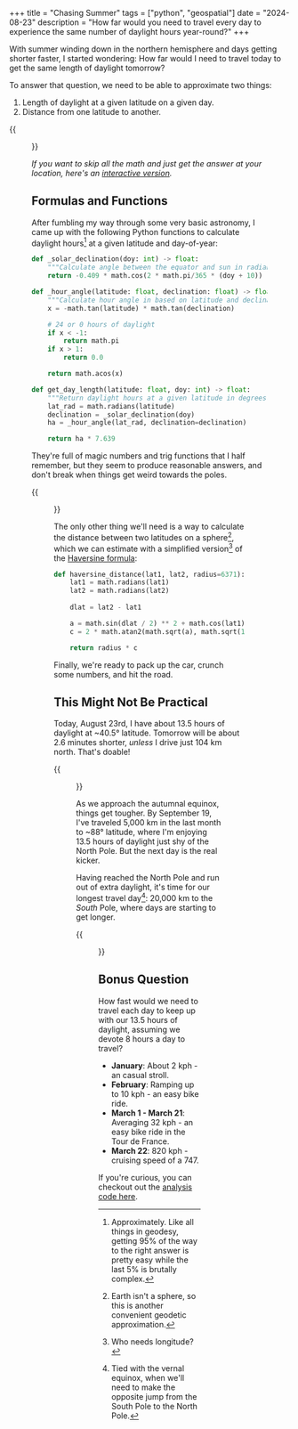 +++
title = "Chasing Summer"
tags = ["python", "geospatial"]
date = "2024-08-23"
description = "How far would you need to travel every day to experience the same number of daylight hours year-round?"
+++

With summer winding down in the northern hemisphere and days getting shorter faster, I started wondering: How far would I need to travel today to get the same length of daylight tomorrow?

To answer that question, we need to be able to approximate two things:

1. Length of daylight at a given latitude on a given day.
1. Distance from one latitude to another.

{{<figure src="day_length_13p5hr.png" alt="A figure of day length by latitude and date with a band of red marking 15 hours of daylight." caption="Day length throughout the year by latitude. The red band shows areas with 13.5 hours (± 30 minutes) of daylight year-round.">}}

*If you want to skip all the math and just get the answer at your location, here's an [interactive version](/daylight-hours).*

## Formulas and Functions

After fumbling my way through some very basic astronomy, I came up with the following Python functions to calculate daylight hours[^daylight-hours] at a given latitude and day-of-year:

```python
def _solar_declination(doy: int) -> float:
    """Calculate angle between the equator and sun in radians on a given day."""
    return -0.409 * math.cos(2 * math.pi/365 * (doy + 10))

def _hour_angle(latitude: float, declination: float) -> float:
    """Calculate hour angle in based on latitude and declination in radians."""
    x = -math.tan(latitude) * math.tan(declination)

    # 24 or 0 hours of daylight
    if x < -1:
        return math.pi
    if x > 1:
        return 0.0

    return math.acos(x)

def get_day_length(latitude: float, doy: int) -> float:
    """Return daylight hours at a given latitude in degrees and Julian day."""
    lat_rad = math.radians(latitude)
    declination = _solar_declination(doy)
    ha = _hour_angle(lat_rad, declination=declination)

    return ha * 7.639
```

They're full of magic numbers and trig functions that I half remember, but they seem to produce reasonable answers, and don't break when things get weird towards the poles.

{{<figure src="daylight_hours.gif" alt="An animation showing day length changing by latitude" caption="Number of daylight hours by day of year (left) by latitude (right).">}}

The only other thing we'll need is a way to calculate the distance between two latitudes on a sphere[^haversine], which we can estimate with a simplified version[^longitude] of the [Haversine formula](https://en.wikipedia.org/wiki/Haversine_formula):

```python
def haversine_distance(lat1, lat2, radius=6371):
    lat1 = math.radians(lat1)
    lat2 = math.radians(lat2)
    
    dlat = lat2 - lat1

    a = math.sin(dlat / 2) ** 2 + math.cos(lat1) * math.cos(lat2) * math.sin(0 / 2) ** 2
    c = 2 * math.atan2(math.sqrt(a), math.sqrt(1 - a))

    return radius * c
```

Finally, we're ready to pack up the car, crunch some numbers, and hit the road.

## This Might Not Be Practical

Today, August 23rd, I have about 13.5 hours of daylight at ~40.5° latitude. Tomorrow will be about 2.6 minutes shorter, *unless* I drive just 104 km north. That's doable!

{{<figure src="travel_day_one.png" alt="Google Maps telling me to drive 1 hour and 24 minutes north." caption="Close enough.">}}

As we approach the autumnal equinox, things get tougher. By September 19, I've traveled 5,000 km in the last month to ~88° latitude, where I'm enjoying 13.5 hours of daylight just shy of the North Pole. But the next day is the real kicker.

Having reached the North Pole and run out of extra daylight, it's time for our longest travel day[^equinox]: 20,000 km to the *South* Pole, where days are starting to get longer.

{{<figure src="travel_equinox.png" alt="Google Maps telling me that I can't drive from the North Pole to the South Pole." caption="Still looking for an Airbnb, too.">}}

## Bonus Question

How fast would we need to travel each day to keep up with our 13.5 hours of daylight, assuming we devote 8 hours a day to travel?

- **January**: About 2 kph - an casual stroll.
- **February**: Ramping up to 10 kph - an easy bike ride.
- **March  1 - March 21**: Averaging 32 kph - an easy bike ride in the Tour de France.
- **March 22**: 820 kph - cruising speed of a 747.

If you're curious, you can checkout out the [analysis code here](https://github.com/aazuspan/day-length-analysis).

[^daylight-hours]: Approximately. Like all things in geodesy, getting 95% of the way to the right answer is pretty easy while the last 5% is brutally complex. 

[^hour-angle]: Which I would explain if I understood it.

[^haversine]: Earth isn't a sphere, so this is another convenient geodetic approximation.

[^longitude]: Who needs longitude?

[^equinox]: Tied with the vernal equinox, when we'll need to make the opposite jump from the South Pole to the North Pole.
